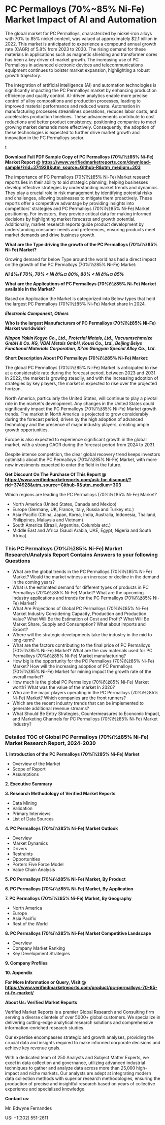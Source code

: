 <meta name="title" content="Global PC Permalloys (70%~85% Ni-Fe) Market Impact of AI and Automation"><meta name="description" content="The global market for PC Permalloys, characterized by nickel-iron alloys with 70% to 85% nickel content, was valued at approximately $2.1 billion in 2022. This market "><meta name="title" content="PC Permalloys (70%~85% Ni-Fe) Market Size, Share, Scope, Trends, Growth, Opportunities, Analysis, Forecast"><h1>PC Permalloys (70%~85% Ni-Fe) Market Impact of AI and Automation</h1><p>The global market for PC Permalloys, characterized by nickel-iron alloys with 70% to 85% nickel content, was valued at approximately $2.1 billion in 2022. This market is anticipated to experience a compound annual growth rate (CAGR) of 5.8% from 2023 to 2030. The rising demand for these materials in applications such as magnetic shielding and transformer cores has been a key driver of market growth. The increasing use of PC Permalloys in advanced electronic devices and telecommunications equipment continues to bolster market expansion, highlighting a robust growth trajectory.</p><p>The integration of artificial intelligence (AI) and automation technologies is significantly impacting the PC Permalloys market by enhancing production efficiency and quality control. AI-driven analytics enable more precise control of alloy compositions and production processes, leading to improved material performance and reduced waste. Automation in manufacturing processes streamlines operations, reduces labor costs, and accelerates production timelines. These advancements contribute to cost reductions and better product consistency, positioning companies to meet growing market demands more effectively. Consequently, the adoption of these technologies is expected to further drive market growth and innovation in the PC Permalloys sector.</p>t</p><p id="" class=""><strong>Download Full PDF Sample Copy of PC Permalloys (70%ï½ž85% Ni-Fe) Market Report @ <a href="https://www.verifiedmarketreports.com/download-sample/?rid=374928&utm_source=Github-R&utm_medium=303" target="_blank">https://www.verifiedmarketreports.com/download-sample/?rid=374928&utm_source=Github-R&utm_medium=303</a></strong></p><p>The importance of&nbsp;PC Permalloys (70%ï½ž85% Ni-Fe) Market research reports lies in their ability to aid strategic planning, helping businesses develop effective strategies by understanding market trends and dynamics. They play a crucial role in risk management by identifying potential risks and challenges, allowing businesses to mitigate them proactively. These reports offer a competitive advantage by providing insights into competitors' strategies and PC Permalloys (70%ï½ž85% Ni-Fe) Market positioning. For investors, they provide critical data for making informed decisions by highlighting market forecasts and growth potential. Additionally, market research reports guide product development by understanding consumer needs and preferences, ensuring products meet market demands and drive business growth.</p><p><strong>What are the&nbsp;Type driving the growth of the PC Permalloys (70%ï½ž85% Ni-Fe) Market?</strong></p><p id="" class="">Growing demand for below Type around the world has had a direct impact on the growth of the PC Permalloys (70%ï½ž85% Ni-Fe) Market:</p><em><strong>Ni â‰¥ 70%, 70% < Ni â‰¤ 80%, 80% < Ni â‰¤ 85%</strong></em></p><strong>What are the&nbsp;Applications&nbsp;of PC Permalloys (70%ï½ž85% Ni-Fe) Market available in the Market?</strong></p><p id="" class="">Based on Application the Market is categorized into Below types that held the largest PC Permalloys (70%ï½ž85% Ni-Fe) Market share In 2024.</p><em><strong>Electronic Component, Others</strong></em></p><strong>Who is the largest Manufacturers of PC Permalloys (70%ï½ž85% Ni-Fe) Market worldwide?</strong></p><p><em><strong>Nippon Yakin Kogyo Co., Ltd., Proterial Metals, Ltd., Vacuumschmelze GmbH & Co. KG, VDM Metals GmbH, Kouei Co., Ltd., Beijing Beiye Functional Materials Corporation, Xi'an Gangyan Special Alloy Co., Ltd.</strong></em></p><p id="" class=""><strong>Short Description About PC Permalloys (70%ï½ž85% Ni-Fe) Market:</strong></p><p>The global PC Permalloys (70%ï½ž85% Ni-Fe) Market is anticipated to rise at a considerable rate during the forecast period, between 2023 and 2031. In 2022, the market is growing steadily, and with the increasing adoption of strategies by key players, the market is expected to rise over the projected horizon.</p><p>North America, particularly the United States, will continue to play a pivotal role in the market's development. Any changes in the United States could significantly impact the PC Permalloys (70%ï½ž85% Ni-Fe) Market growth trends. The market in North America is projected to grow considerably during the forecast period, driven by the high adoption of advanced technology and the presence of major industry players, creating ample growth opportunities.</p><p>Europe is also expected to experience significant growth in the global market, with a strong CAGR during the forecast period from 2024 to 2031.</p><p>Despite intense competition, the clear global recovery trend keeps investors optimistic about the PC Permalloys (70%ï½ž85% Ni-Fe) Market, with more new investments expected to enter the field in the future.</p><p id="" class=""><strong>Get Discount On The Purchase Of This Report @ <a href="https://www.verifiedmarketreports.com/ask-for-discount/?rid=374928&utm_source=Github-R&utm_medium=303" target="_blank">https://www.verifiedmarketreports.com/ask-for-discount/?rid=374928&utm_source=Github-R&utm_medium=303</a></strong></p>Which regions are leading the PC Permalloys (70%ï½ž85% Ni-Fe) Market?</p><ul><li>North America (United States, Canada and Mexico)</li><li>Europe (Germany, UK, France, Italy, Russia and Turkey etc.)</li><li>Asia-Pacific (China, Japan, Korea, India, Australia, Indonesia, Thailand, Philippines, Malaysia and Vietnam)</li><li>South America (Brazil, Argentina, Columbia etc.)</li><li>Middle East and Africa (Saudi Arabia, UAE, Egypt, Nigeria and South Africa)</li></ul><h3 id="" class="">This PC Permalloys (70%ï½ž85% Ni-Fe) Market Research/Analysis Report Contains Answers to your following Questions</h3><ul><li>What are the global trends in the PC Permalloys (70%ï½ž85% Ni-Fe) Market? Would the market witness an increase or decline in the demand in the coming years?</li><li>What is the estimated demand for different types of products in PC Permalloys (70%ï½ž85% Ni-Fe) Market? What are the upcoming industry applications and trends for the PC Permalloys (70%ï½ž85% Ni-Fe) Market?</li><li>What Are Projections of Global PC Permalloys (70%ï½ž85% Ni-Fe) Market Industry Considering Capacity, Production and Production Value? What Will Be the Estimation of Cost and Profit? What Will Be Market Share, Supply and Consumption? What about imports and Export?</li><li>Where will the strategic developments take the industry in the mid to long-term?</li><li>What are the factors contributing to the final price of PC Permalloys (70%ï½ž85% Ni-Fe) Market? What are the raw materials used for PC Permalloys (70%ï½ž85% Ni-Fe) Market manufacturing?</li><li>How big is the opportunity for the PC Permalloys (70%ï½ž85% Ni-Fe) Market? How will the increasing adoption of PC Permalloys (70%ï½ž85% Ni-Fe) Market for mining impact the growth rate of the overall market?</li><li>How much is the global PC Permalloys (70%ï½ž85% Ni-Fe) Market worth? What was the value of the market In 2020?</li><li>Who are the major players operating in the PC Permalloys (70%ï½ž85% Ni-Fe) Market? Which companies are the front runners?</li><li>Which are the recent industry trends that can be implemented to generate additional revenue streams?</li><li>What Should Be Entry Strategies, Countermeasures to Economic Impact, and Marketing Channels for PC Permalloys (70%ï½ž85% Ni-Fe) Market Industry?</li></ul><h3 id="" class="">Detailed TOC of Global PC Permalloys (70%ï½ž85% Ni-Fe) Market Research Report, 2024-2030</h3><p id="" class=""><strong>1. Introduction of the PC Permalloys (70%ï½ž85% Ni-Fe) Market</strong></p><ul><li>Overview of the Market</li><li>Scope of Report</li><li>Assumptions</li></ul><p id="" class=""><strong>2. Executive Summary</strong></p><p id="" class=""><strong>3. Research Methodology of Verified Market Reports</strong></p><ul><li>Data Mining</li><li>Validation</li><li>Primary Interviews</li><li>List of Data Sources</li></ul><p id="" class=""><strong>4. PC Permalloys (70%ï½ž85% Ni-Fe) Market Outlook</strong></p><ul><li>Overview</li><li>Market Dynamics</li><li>Drivers</li><li>Restraints</li><li>Opportunities</li><li>Porters Five Force Model</li><li>Value Chain Analysis</li></ul><p id="" class=""><strong>5. PC Permalloys (70%ï½ž85% Ni-Fe) Market, By Product</strong></p><p id="" class=""><strong>6. PC Permalloys (70%ï½ž85% Ni-Fe) Market, By Application</strong></p><p id="" class=""><strong>7. PC Permalloys (70%ï½ž85% Ni-Fe) Market, By Geography</strong></p><ul><li>North America</li><li>Europe</li><li>Asia Pacific</li><li>Rest of the World</li></ul><p id="" class=""><strong>8. PC Permalloys (70%ï½ž85% Ni-Fe) Market Competitive Landscape</strong></p><ul><li>Overview</li><li>Company Market Ranking</li><li>Key Development Strategies</li></ul><p id="" class=""><strong>9. Company Profiles</strong></p><p id="" class=""><strong>10. Appendix</strong></p><p id="" class=""><strong>For More Information or Query, Visit @ <a href="https://www.verifiedmarketreports.com/product/pc-permalloys-70-85-ni-fe-market/" target="_blank">https://www.verifiedmarketreports.com/product/pc-permalloys-70-85-ni-fe-market/</a></strong></p><p id="" class=""><strong>About Us: Verified Market Reports</strong></p><p id="" class="">Verified Market Reports is a premier Global Research and Consulting firm serving a diverse clientele of over 5000+ global customers. We specialize in delivering cutting-edge analytical research solutions and comprehensive information-enriched research studies.</p><p id="" class="">Our expertise encompasses strategic and growth analyses, providing the crucial data and insights required to make informed corporate decisions and achieve key revenue goals.</p><p id="" class="">With a dedicated team of 250 Analysts and Subject Matter Experts, we excel in data collection and governance, utilizing advanced industrial techniques to gather and analyze data across more than 25,000 high-impact and niche markets. Our analysts are adept at integrating modern data collection methods with superior research methodologies, ensuring the production of precise and insightful research based on years of collective experience and specialized knowledge.</p><p id="" class=""><strong>Contact us:</strong></p><p id="" class="">Mr. Edwyne Fernandes</p><p id="" class="">US: +1(302) 551-2611</p>